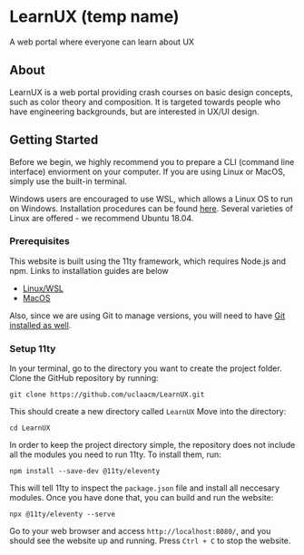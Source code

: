 # LearnUX (temp name)
A web portal where everyone can learn about UX

## About 
LearnUX is a web portal providing crash courses on basic design concepts, such as color theory and composition. It is targeted towards people who have engineering backgrounds, but are interested in UX/UI design.

## Getting Started

Before we begin, we highly recommend you to prepare a CLI (command line interface) enviorment on your computer. If you are using Linux or MacOS, simply use the built-in terminal. 

Windows users are encouraged to use WSL, which allows a Linux OS to run on Windows. Installation procedures can be found [here](https://docs.microsoft.com/en-us/windows/wsl/install-win10). Several varieties of Linux are offered - we recommend Ubuntu 18.04. 

### Prerequisites

This website is built using the 11ty framework, which requires Node.js and npm. Links to installation guides are below

- [Linux/WSL](https://linuxize.com/post/how-to-install-node-js-on-ubuntu-18.04/)
- [MacOS](https://treehouse.github.io/installation-guides/mac/node-mac.html)

Also, since we are using Git to manage versions, you will need to have [Git installed as well](https://git-scm.com/book/en/v2/Getting-Started-Installing-Git).

### Setup 11ty

In your terminal, go to the directory you want to create the project folder. 
Clone the GitHub repository by running:

`git clone https://github.com/uclaacm/LearnUX.git`

This should create a new directory called `LearnUX`
Move into the directory:

`cd LearnUX`

In order to keep the project directory simple, the repository does not include all the modules you need to run 11ty. To install them, run:

`npm install --save-dev @11ty/eleventy`

This will tell 11ty to inspect the `package.json` file and install all neccesary modules. Once you have done that, you can build and run the website:

`npx @11ty/eleventy --serve`

Go to your web browser and access `http://localhost:8080/`, and you should see the website up and running. Press `Ctrl + C` to stop the website.


